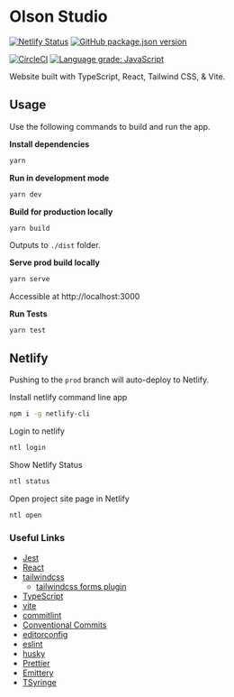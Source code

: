 # Olson Studio

[![Netlify Status](https://api.netlify.com/api/v1/badges/53718686-cc88-4faf-b1fa-94f9d9db26bf/deploy-status)](https://app.netlify.com/sites/olson-studio-www/deploys) [![GitHub package.json version](https://img.shields.io/github/package-json/v/William-Olson/olson-studio-www?color=%2331c9c9&logo=netlify)](https://app.netlify.com/sites/olson-studio-www/deploys)

[![CircleCI](https://circleci.com/gh/William-Olson/olson-studio-www/tree/main.svg?style=svg)](https://circleci.com/gh/William-Olson/olson-studio-www/tree/main) [![Language grade: JavaScript](https://img.shields.io/lgtm/grade/javascript/g/William-Olson/olson-studio-www.svg?logo=lgtm&logoWidth=18)](https://lgtm.com/projects/g/William-Olson/olson-studio-www/context:javascript)

Website built with TypeScript, React, Tailwind CSS, & Vite.

## Usage

Use the following commands to build and run the app.

**Install dependencies**

```bash
yarn
```

**Run in development mode**

```bash
yarn dev
```

**Build for production locally**

```bash
yarn build
```

Outputs to `./dist` folder.

**Serve prod build locally**

```bash
yarn serve
```

Accessible at http://localhost:3000

**Run Tests**

```
yarn test
```

## Netlify

Pushing to the `prod` branch will auto-deploy to Netlify.

Install netlify command line app

```bash
npm i -g netlify-cli
```

Login to netlify

```bash
ntl login
```

Show Netlify Status

```bash
ntl status
```

Open project site page in Netlify

```bash
ntl open
```

### Useful Links

- [Jest](https://jestjs.io/)
- [React](https://reactjs.org/)
- [tailwindcss](https://tailwindcss.com/)
  - [tailwindcss forms plugin](https://tailwindcss-forms.vercel.app/)
- [TypeScript](https://www.typescriptlang.org/)
- [vite](https://vitejs.dev/)
- [commitlint](https://commitlint.js.org)
- [Conventional Commits](https://www.conventionalcommits.org)
- [editorconfig](https://editorconfig.org/)
- [eslint](https://eslint.org/)
- [husky](https://typicode.github.io/husky/#/)
- [Prettier](https://prettier.io/)
- [Emittery](https://www.npmjs.com/package/emittery)
- [TSyringe](https://www.npmjs.com/package/tsyringe)
